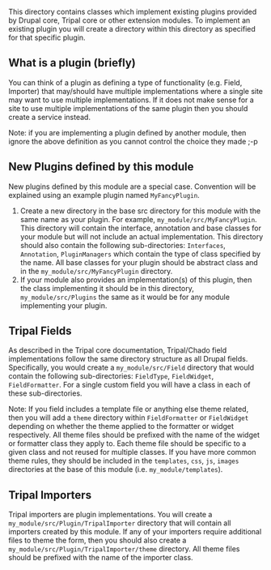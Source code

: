 
This directory contains classes which implement existing plugins provided
by Drupal core, Tripal core or other extension modules. To implement an
existing plugin you will create a directory within this directory as
specified for that specific plugin.

## What is a plugin (briefly)

You can think of a plugin as defining a type of functionality (e.g. Field, Importer)
that may/should have multiple implementations where a single site may want to use
multiple implementations. If it does not make sense for a site to use multiple
implementations of the same plugin then you should create a service instead.

Note: if you are implementing a plugin defined by another module, then ignore
the above definition as you cannot control the choice they made ;-p

## New Plugins defined by this module

New plugins defined by this module are a special case.
Convention will be explained using an example plugin named `MyFancyPlugin`.

1. Create a new directory in the base src directory for this module
   with the same name as your plugin. For example, `my_module/src/MyFancyPlugin`.
   This directory will contain the interface, annotation and base classes
   for your module but will not include an actual implementation. This
   directory should also contain the following sub-directories:
   `Interfaces`, `Annotation`, `PluginManagers` which contain the type
   of class specified by the name. All base classes for your plugin should
   be abstract class and in the `my_module/src/MyFancyPlugin` directory.
2. If your module also provides an implementation(s) of this plugin, then
   the class implementing it should be in this directory, `my_module/src/Plugins`
   the same as it would be for any module implementing your plugin.

## Tripal Fields

As described in the Tripal core documentation, Tripal/Chado field
implementations follow the same directory structure as all Drupal fields.
Specifically, you would create a `my_module/src/Field` directory that would
contain the following sub-directories: `FieldType`, `FieldWidget`, `FieldFormatter`.
For a single custom field you will have a class in each of these sub-directories.

Note: If you field includes a template file or anything else theme related,
then you will add a `theme` directory within `FieldFormatter` or `FieldWidget`
depending on whether the theme applied to the formatter or widget respectively.
All theme files should be prefixed with the name of the widget or formatter class
they apply to. Each theme file should be specific to a given class and not
reused for multiple classes. If you have more common theme rules, they should
be included in the `templates`, `css`, `js`, `images` directories at the
base of this module (i.e. `my_module/templates`).

## Tripal Importers

Tripal importers are plugin implementations. You will create a
`my_module/src/Plugin/TripalImporter` directory that will contain all
importers created by this module. If any of your importers require additional
files to theme the form, then you should also create a
`my_module/src/Plugin/TripalImporter/theme` directory. All theme files
should be prefixed with the name of the importer class.
